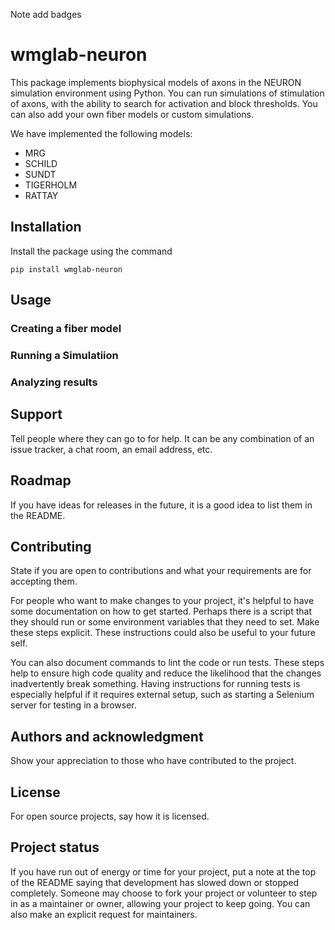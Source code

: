 Note add badges
# wmglab-neuron
This package implements biophysical models of axons in the NEURON simulation environment using Python. You can run simulations of stimulation of axons, with the ability to search for activation and block thresholds. You can also add your own fiber models or custom simulations.

We have implemented the following models:
- MRG
- SCHILD
- SUNDT
- TIGERHOLM
- RATTAY


## Installation

Install the package using the command
```
pip install wmglab-neuron
```
## Usage
### Creating a fiber model

### Running a Simulatiion

### Analyzing results

## Support
Tell people where they can go to for help. It can be any combination of an issue tracker, a chat room, an email address, etc.

## Roadmap
If you have ideas for releases in the future, it is a good idea to list them in the README.

## Contributing
State if you are open to contributions and what your requirements are for accepting them.

For people who want to make changes to your project, it's helpful to have some documentation on how to get started. Perhaps there is a script that they should run or some environment variables that they need to set. Make these steps explicit. These instructions could also be useful to your future self.

You can also document commands to lint the code or run tests. These steps help to ensure high code quality and reduce the likelihood that the changes inadvertently break something. Having instructions for running tests is especially helpful if it requires external setup, such as starting a Selenium server for testing in a browser.

## Authors and acknowledgment
Show your appreciation to those who have contributed to the project.

## License
For open source projects, say how it is licensed.

## Project status
If you have run out of energy or time for your project, put a note at the top of the README saying that development has slowed down or stopped completely. Someone may choose to fork your project or volunteer to step in as a maintainer or owner, allowing your project to keep going. You can also make an explicit request for maintainers.
